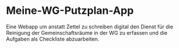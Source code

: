 # Meine-WG-Putzplan-App
Eine Webapp um anstatt Zettel zu schreiben digital den Dienst für die Reinigung der Gemeinschaftsräume in der WG zu erfassen und die Aufgaben als Checkliste abzuarbeiten.
